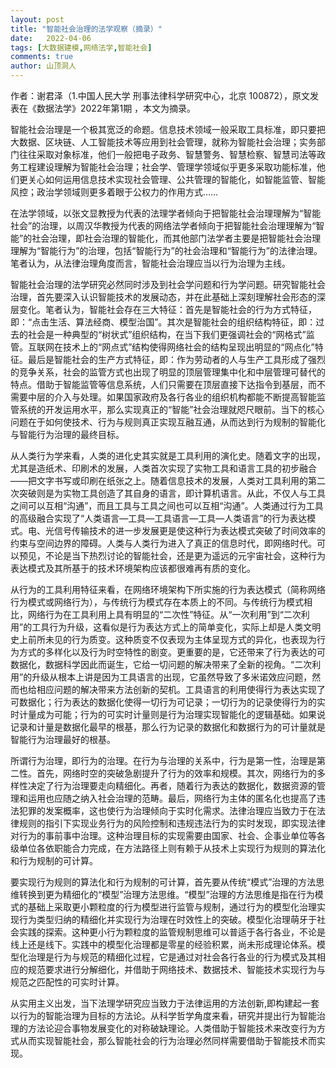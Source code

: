 ```yaml
---
layout: post
title: "智能社会治理的法学观察（摘录）"
date:   2022-04-06
tags: [大数据建模,网络法学,智能社会]
comments: true
author: 山顶洞人
---
```


作者：谢君泽（1.中国人民大学 刑事法律科学研究中心，北京 100872），原文发表在《数据法学》2022年第1期 ，本文为摘录。



智能社会治理是一个极其宽泛的命题。信息技术领域一般采取工具标准，即只要把大数据、区块链、人工智能技术等应用到社会管理，就称为智能社会治理；实务部门往往采取对象标准，他们一般把电子政务、智慧警务、智慧检察、智慧司法等政务工程建设理解为智能社会治理；社会学、管理学领域似乎更多采取功能标准，他们更关心如何运用信息技术实现社会管理、公共管理的智能化，如智能监管、智能风控；政治学领域则更多着眼于公权力的作用方式……

在法学领域，以张文显教授为代表的法理学者倾向于把智能社会治理理解为“智能社会”的治理，以周汉华教授为代表的网络法学者倾向于把智能社会治理理解为“智能”的社会治理，即社会治理的智能化，而其他部门法学者主要是把智能社会治理理解为“智能行为”的治理，包括“智能行为”的社会治理和“智能行为”的法律治理。笔者认为，从法律治理角度而言，智能社会治理应当以行为治理为主线。

智能社会治理的法学研究必然同时涉及到社会学问题和行为学问题。研究智能社会治理，首先要深入认识智能技术的发展动态，并在此基础上深刻理解社会形态的深层变化。笔者认为，智能社会存在三大特征：首先是智能社会的行为方式特征，即：“点击生活、算法经商、模型治国”。其次是智能社会的组织结构特征，即：过去的社会是一种典型的“树状式”组织结构，在当下我们更强调社会的“网格式”监管。互联网在技术上的“网点式”结构使得网络社会的结构呈现出明显的“网点化”特征。最后是智能社会的生产方式特征，即：作为劳动者的人与生产工具形成了强烈的竞争关系，社会的监管方式也出现了明显的顶层管理集中化和中层管理可替代的特点。借助于智能监管等信息系统，人们只需要在顶层直接下达指令到基层，而不需要中层的介入与处理。如果国家政府及各行各业的组织机构都能不断提高智能监管系统的开发运用水平，那么实现真正的“智能”社会治理就咫尺眼前。当下的核心问题在于如何使技术、行为与规则真正实现互融互通，从而达到行为规制的智能化与智能行为治理的最终目标。

从人类行为学来看，人类的进化史其实就是工具利用的演化史。随着文字的出现，尤其是造纸术、印刷术的发展，人类首次实现了实物工具和语言工具的初步融合——把文字书写或印刷在纸张之上。随着信息技术的发展，人类对工具利用的第二次突破则是为实物工具创造了其自身的语言，即计算机语言。从此，不仅人与工具之间可以互相“沟通”，而且工具与工具之间也可以互相“沟通”。人类通过行为工具的高级融合实现了“人类语言—工具—工具语言—工具—人类语言”的行为表达模式。电、光信号传输技术的进一步发展更是使这种行为表达模式突破了时间效率的约束与空间边界的障碍。人类与人类行为进入了真正的信息时代，即网络时代。可以预见，不论是当下热烈讨论的智能社会，还是更为遥远的元宇宙社会，这种行为表达模式及其所基于的技术环境架构应该都很难再有质的变化。

从行为的工具利用特征来看，在网络环境架构下所实施的行为表达模式（简称网络行为模式或网络行为），与传统行为模式存在本质上的不同。与传统行为模式相比，网络行为在工具利用上具有明显的“二次性”特征。从“一次利用”到“二次利用”的工具行为升级，这看似是行为表达方式上的简单变化，实际上却是人类文明史上前所未见的行为质变。这种质变不仅表现为主体呈现方式的异化，也表现为行为方式的多样化以及行为时空特性的剧变。更重要的是，它还带来了行为表达的可数据化，数据科学因此而诞生，它给一切问题的解决带来了全新的视角。“二次利用”的升级从根本上讲是因为工具语言的出现，它虽然导致了多米诺效应问题，然而也给相应问题的解决带来方法创新的契机。工具语言的利用使得行为表达实现了可数据化；行为表达的数据化使得一切行为可记录；一切行为的记录使得行为的实时计量成为可能；行为的可实时计量则是行为治理实现智能化的逻辑基础。如果说记录和计量是数据化最早的根基，那么行为记录的数据化和数据行为的可计量就是智能行为治理最好的根基。

所谓行为治理，即行为的治理。在行为与治理的关系中，行为是第一性，治理是第二性。首先，网络时空的突破急剧提升了行为的效率和规模。其次，网络行为的多样性决定了行为治理要走向精细化。再者，随着行为表达的数据化，数据资源的管理和运用也应随之纳入社会治理的范畴。最后，网络行为主体的匿名化也提高了违法犯罪的发案概率，这也使行为治理倾向于实时化需求。法律治理应当致力于在法律规则的指引下实现业务行为的风险控制和违规违法行为的实时发现，即实现法律对行为的事前事中治理。这种治理目标的实现需要由国家、社会、企事业单位等各级单位各依职能合力完成，在方法路径上则有赖于从技术上实现行为规则的算法化和行为规制的可计算。

要实现行为规则的算法化和行为规制的可计算，首先要从传统“模式”治理的方法思维转换到更为精细化的“模型”治理方法思维。“模型”治理的方法思维是指在行为模式的基础上采取更小颗粒度的行为模型进行监管与规制，通过行为的模型化治理实现行为类型归纳的精细化并实现行为治理在时效性上的突破。模型化治理萌牙于社会实践的探索。这种更小行为颗粒度的监管规制思维可以普适于各行各业，不论是线上还是线下。实践中的模型化治理都是零星的经验积累，尚未形成理论体系。模型化治理是行为与规范的精细化过程，它是通过对社会各行各业的行为模式及其相应的规范要求进行分解细化，并借助于网络技术、数据技术、智能技术实现行为与规范之匹配性的可实时计算。

从实用主义出发，当下法理学研究应当致力于法律运用的方法创新,即构建起一套以行为的智能治理为目标的方法论。从科学哲学角度来看，研究并提出行为智能治理的方法论迎合事物发展变化的对称破缺理论。人类借助于智能技术来改变行为方式从而实现智能社会，那么智能社会的行为治理必然同样需要借助于智能技术而实现。
